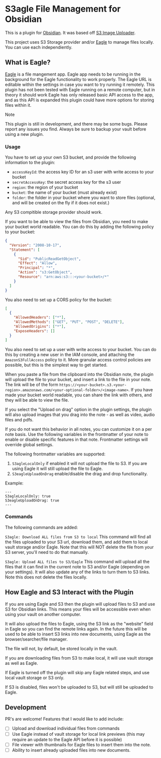# S3agle File Management for Obsidian

This is a plugin for [Obsidian](https://obsidian.md). It was based off [S3 Image Uploader](https://github.com/jvsteiner/s3-image-uploader).

This project uses S3 Storage provider and/or [Eagle](https://eagle.cool/) to manage files locally. You can use each independiently.

## What is Eagle?

[Eagle](https://eagle.cool/) is a file mangement app. Eagle app needs to be running in the background for the Eagle functionality to work properly. The Eagle URL is editable within the settings in case you want to try running it remotely. This plugin has not been tested with Eagle running on a remote computer, but in theory it should work Eagle has only released basic API access to the app, and as this API is expanded this plugin could have more options for storing files within it.

> [!NOTE]
> This plugin is still in development, and there may be some bugs. Please report any issues you find. Always be sure to backup your vault before using a new plugin.

### Usage

You have to set up your own S3 bucket, and provide the following information to the plugin:

- `accessKeyId`: the access key ID for an s3 user with write access to your bucket
- `secretAccessKey`: the secret access key for the s3 user
- `region`: the region of your bucket
- `bucket`: the name of your bucket (must already exist)
- `folder`: the folder in your bucket where you want to store files (optional, and will be created on the fly if it does not exist.)

Any S3 compitible storage provider should work.

If you want to be able to view the files from Obsidian, you need to make your bucket world readable. You can do this by adding the following policy to your bucket:

```json
{
  "Version": "2008-10-17",
  "Statement": [
    {
      "Sid": "PublicReadGetObject",
      "Effect": "Allow",
      "Principal": "*",
      "Action": "s3:GetObject",
      "Resource": "arn:aws:s3:::<your-bucket>/*"
    }
  ]
}
```

You also need to set up a CORS policy for the bucket:

```json
[
  {
    "AllowedHeaders": ["*"],
    "AllowedMethods": ["GET", "PUT", "POST", "DELETE"],
    "AllowedOrigins": ["*"],
    "ExposeHeaders": []
  }
]
```

You also need to set up a user with write access to your bucket. You can do this by creating a new user in the IAM console, and attaching the `AmazonS3FullAccess` policy to it. More granular access control policies are possible, but this is the simplest way to get started.

When you paste a file from the clipboard into the Obsidian note, the plugin will upload the file to your bucket, and insert a link to the file in your note. The link will be of the form `https://<your-bucket>.s3.<your-region>.amazonaws.com/<your-optional-folder>/<image-name>`. If you have made your bucket world readable, you can share the link with others, and they will be able to view the file.

If you select the "Upload on drag" option in the plugin settings, the plugin will also upload images that you drag into the note - as well as video, audio files and pdfs.

If you do not want this behavior in all notes, you can customize it on a per note basis.
Use the following variables in the frontmatter of your note to enable or disable specific features in that note. Frontmatter settings will override global settings.

The following frontmatter variables are supported:

1. `S3agleLocalOnly` if enabled it will not upload the file to S3. If you are using Eagle it will still upload the file to Eagle.
2. `S3eagleUploadOnDrag` enable/disable the drag and drop functionality.

Example:

```
---
S3agleLocalOnly: true
S3eagleUploadOnDrag: true
---
```

### Commands

The following commands are added:

`S3agle: Download ALL files from S3 to local`
This command will find all the files uploaded to your S3 url, download them, and add them to local vault storage and/or Eagle. Note that this will NOT delete the file from your S3 server, you'll need to do that manually.

`S3agle: Upload ALL files to S3/Eagle`
This command will upload all the files that it can find in the current note to S3 and/or Eagle (depending on your settings). It will also update any of the links to turn them to S3 links. Note this does not delete the files locally.

## How Eagle and S3 Interact with the Plugin

If you are using Eagle and S3 then the plugin will upload files to S3 and use S3 for Obsidian links. This means your files will be accessible even when using your vault on another computer.

It will also upload the files to Eagle, using the S3 link as the "website" field in Eagle so you can find the remote links again. In the future this will be used to be able to insert S3 links into new documents, using Eagle as the browser/searcher/file manager.

The file will not, by default, be stored locally in the vault.

If you are downloading files from S3 to make local, it will use vault storage as well as Eagle.

If Eagle is turned off the plugin will skip any Eagle related steps, and use local vault storage or S3 only.

If S3 is disabled, files won't be uploaded to S3, but will still be uploaded to Eagle.

## Development

PR's are welcome! Features that I would like to add include:

- [ ] Upload and download individual files from commands
- [ ] Use Eagle instead of vault storage for local link previews (this may require an update to the Eagle API before it is possible)
- [ ] File viewer with thumbnails for Eagle files to insert them into the note.
- [ ] Ability to insert already uploaded files into new documents.
